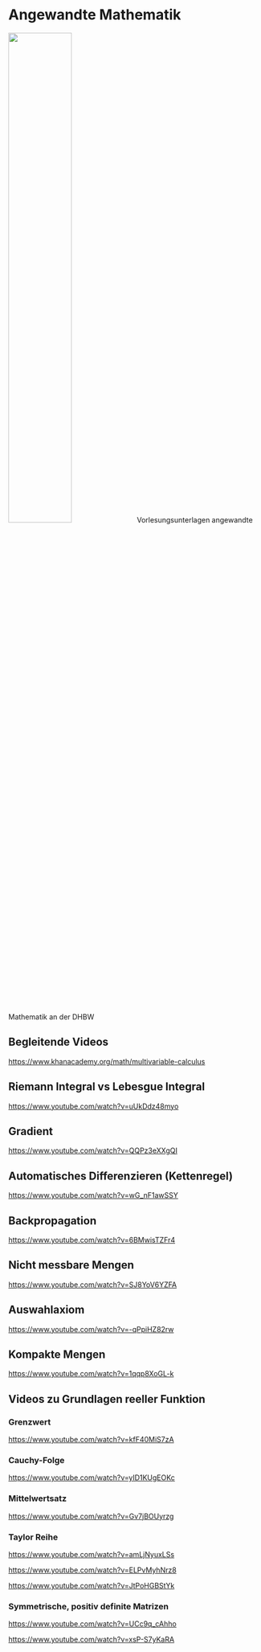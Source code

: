 # Angewandte Mathematik
<img src="https://raw.githubusercontent.com/studio-fluffy/angewandte_mathematik/main/Skript/images/cover.png" width=50% >
Vorlesungsunterlagen angewandte Mathematik an der DHBW

## Begleitende Videos
https://www.khanacademy.org/math/multivariable-calculus

## Riemann Integral vs Lebesgue Integral
https://www.youtube.com/watch?v=uUkDdz48myo

## Gradient
https://www.youtube.com/watch?v=QQPz3eXXgQI

## Automatisches Differenzieren (Kettenregel)
https://www.youtube.com/watch?v=wG_nF1awSSY

## Backpropagation
https://www.youtube.com/watch?v=6BMwisTZFr4

## Nicht messbare Mengen
https://www.youtube.com/watch?v=SJ8YoV6YZFA
## Auswahlaxiom
https://www.youtube.com/watch?v=-qPpiHZ82rw

## Kompakte Mengen
https://www.youtube.com/watch?v=1qqp8XoGL-k

## Videos zu Grundlagen reeller Funktion

### Grenzwert
https://www.youtube.com/watch?v=kfF40MiS7zA
### Cauchy-Folge
https://www.youtube.com/watch?v=yID1KUgEOKc

### Mittelwertsatz
https://www.youtube.com/watch?v=Gv7jBOUyrzg

### Taylor Reihe
https://www.youtube.com/watch?v=amLjNyuxLSs

https://www.youtube.com/watch?v=ELPvMyhNrz8

https://www.youtube.com/watch?v=JtPoHGBStYk

### Symmetrische, positiv definite Matrizen
https://www.youtube.com/watch?v=UCc9q_cAhho

https://www.youtube.com/watch?v=xsP-S7yKaRA

